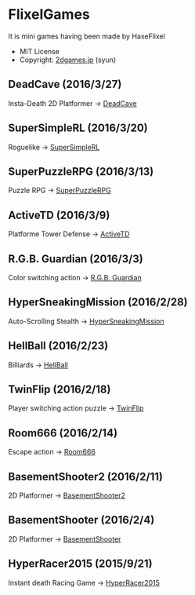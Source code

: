 # FlixelGames
It is mini games having been made by HaxeFlixel

* MIT License
* Copyright: [2dgames.jp](http://2dgames.jp) (syun)

## DeadCave (2016/3/27)
Insta-Death 2D Platformer -> [DeadCave](http://haxeflixel.2dgames.jp/index.php?Product%2FDeadCave)

## SuperSimpleRL (2016/3/20)
Roguelike -> [SuperSimpleRL](http://haxeflixel.2dgames.jp/index.php?Product%2FSuperSimpleRL)

## SuperPuzzleRPG (2016/3/13)
Puzzle RPG -> [SuperPuzzleRPG](http://haxeflixel.2dgames.jp/index.php?Product%2FSuperPuzzleRPG)

## ActiveTD (2016/3/9)
Platforme Tower Defense -> [ActiveTD](http://haxeflixel.2dgames.jp/index.php?Product%2FActiveTD)

## R.G.B. Guardian (2016/3/3)
Color switching action -> [R.G.B. Guardian](http://haxeflixel.2dgames.jp/index.php?Product%2FRGBGuardian)

## HyperSneakingMission (2016/2/28)
Auto-Scrolling Stealth -> [HyperSneakingMission](http://haxeflixel.2dgames.jp/index.php?Product%2FHyperSneakingMission)

## HellBall (2016/2/23)
Billiards -> [HellBall](http://haxeflixel.2dgames.jp/index.php?Product%2FHellBall)

## TwinFlip (2016/2/18)
Player switching action puzzle -> [TwinFlip](http://haxeflixel.2dgames.jp/index.php?Product%2FTwinFlip)

## Room666 (2016/2/14)
Escape action -> [Room666](http://haxeflixel.2dgames.jp/index.php?Product%2FRoom666)

## BasementShooter2 (2016/2/11)
2D Platformer -> [BasementShooter2](http://haxeflixel.2dgames.jp/index.php?Product%2FBasementShooter2)


## BasementShooter (2016/2/4)
2D Platformer -> [BasementShooter](http://haxeflixel.2dgames.jp/index.php?Product%2FBasementShooter)

## HyperRacer2015 (2015/9/21)
Instant death Racing Game ->  [HyperRacer2015](http://haxeflixel.2dgames.jp/index.php?Product%2FHyperRacer2015)
